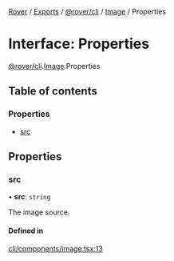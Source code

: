 [Rover](../README.md) / [Exports](../modules.md) / [@rover/cli](../modules/_rover_cli.md) / [Image](../modules/_rover_cli.Image.md) / Properties

# Interface: Properties

[@rover/cli](../modules/_rover_cli.md).[Image](../modules/_rover_cli.Image.md).Properties

## Table of contents

### Properties

- [src](_rover_cli.Image.Properties.md#src)

## Properties

### src

• **src**: `string`

The image source.

#### Defined in

[cli/components/image.tsx:13](https://github.com/kasperisager/rover/blob/665e51e/cli/components/image.tsx#L13)
